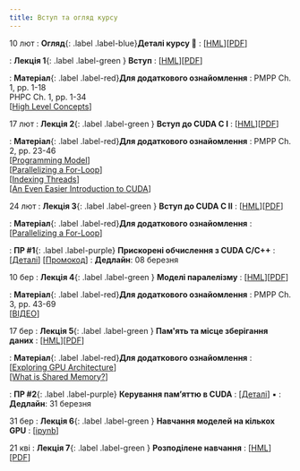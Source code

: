 ```yaml
---
title: Вступ та огляд курсу
---
```


10 лют
: **Огляд**{: .label .label-blue}**Деталі курсу 👋**
  : [[HML](https://ykochura.github.io/ac-kpi/?p=course-details.md#1)][[PDF](https://ykochura.github.io/ac-kpi/pdf/course-details.pdf)] 

: **Лекція 1**{: .label .label-green } **Вступ**
   : [[HML](https://ykochura.github.io/ac-kpi/?p=lecture1.md#1)][[PDF](https://ykochura.github.io/ac-kpi/pdf/lecture1.pdf)] <!--[[ВІДЕО](https://youtu.be/aO1ezluHy5g)] -->

: **Матеріал**{: .label .label-red}**Для додаткового ознайомлення**
  : PMPP Ch. 1, pp. 1-18 <br> PHPC Ch. 1, pp. 1-34 <br> [[High Level Concepts](https://www.youtube.com/watch?v=4APkMJdiudU&list=PLC6u37oFvF40BAm7gwVP7uDdzmW83yHPe&index=1)]




17 лют
: **Лекція 2**{: .label .label-green } **Вступ до CUDA C I**
   : [[HML](https://ykochura.github.io/ac-kpi/?p=lecture2.md#1)][[PDF](https://ykochura.github.io/ac-kpi/pdf/lecture2.pdf)] <!--[[ВІДЕО](https://youtu.be/tA8t8Z9_2S0)] -->

: **Матеріал**{: .label .label-red}**Для додаткового ознайомлення**
  : PMPP Ch. 2, pp. 23-46   <br> [[Programming Model](https://www.youtube.com/watch?v=cKI20rITSvo&list=PLC6u37oFvF40BAm7gwVP7uDdzmW83yHPe&index=2)] <br> [[Parallelizing a For-Loop](https://youtu.be/BSzoEXqP9aU?si=LtsS_zEJvk7LgSpX)] <br> [[Indexing Threads](https://www.youtube.com/watch?v=cRY5utouJzQ&list=PLC6u37oFvF40BAm7gwVP7uDdzmW83yHPe&index=4)] <br> [[An Even Easier Introduction to CUDA](https://colab.research.google.com/github/NVDLI/notebooks/blob/master/even-easier-cuda/An_Even_Easier_Introduction_to_CUDA.ipynb)]


24 лют
: **Лекція 3**{: .label .label-green } **Вступ до CUDA C II**
  : [[HML](https://ykochura.github.io/ac-kpi/?p=lecture3.md#1)][[PDF](https://ykochura.github.io/ac-kpi/pdf/lecture3.pdf)]

: **Матеріал**{: .label .label-red}**Для додаткового ознайомлення**
  : [[Parallelizing a For-Loop](https://www.youtube.com/watch?v=BSzoEXqP9aU&list=PLC6u37oFvF40BAm7gwVP7uDdzmW83yHPe&index=3)]

: **ПР #1**{: .label .label-purple} **Прискорені обчислення з CUDA C/C++**
  : [[Деталі](https://ykochura.github.io/ac-kpi/labs/lab1.pdf)] [[Промокод](https://docs.google.com/document/d/15onEupf3JuFkJ7sPxW8kFv4aSDKhlQU47KqX6_v8oyU/edit?usp=sharing)]
  : **Дедлайн**:  08 березня

10 бер
: **Лекція 4**{: .label .label-green } **Моделі паралелізму**
  : [[HML](https://ykochura.github.io/ac-kpi/?p=lecture4.md#1)][[PDF](https://ykochura.github.io/ac-kpi/pdf/lecture4.pdf)]

: **Матеріал**{: .label .label-red}**Для додаткового ознайомлення**
  : PMPP Ch. 3, pp. 43-69 <br> [[ВІДЕО](https://www.youtube.com/watch?v=KVOc6369-Lo)]

17 бер
: **Лекція 5**{: .label .label-green } **Пам'ять та місце зберігання даних**
  : [[HML](https://ykochura.github.io/ac-kpi/?p=lecture5.md#1)][[PDF](https://ykochura.github.io/ac-kpi/pdf/lecture5.pdf)]

: **Матеріал**{: .label .label-red}**Для додаткового ознайомлення**
  : [[Exploring GPU Architecture](https://www.youtube.com/watch?v=h9Z4oGN89MU)] <br> [[What is Shared Memory?](https://modal.com/gpu-glossary/device-software/shared-memory)]

: **ПР #2**{: .label .label-purple} **Керування пам’яттю в CUDA**
  : [[Деталі](https://ykochura.github.io/ac-kpi/labs/lab2.pdf)]     ▪️
  : **Дедлайн**:  31 березня

31 бер
: **Лекція 6**{: .label .label-green } **Навчання моделей на кількох GPU**
  : [[ipynb](https://www.kaggle.com/kyuriy/multigpu)]


21 кві
: **Лекція 7**{: .label .label-green } **Розподілене навчання**
  : [[HML](https://ykochura.github.io/ac-kpi/?p=lecture7.md#1)][[PDF](https://ykochura.github.io/ac-kpi/pdf/lecture7.pdf)]


<!-- 23 кві
: **ПР #2**{: .label .label-purple} **Конкурентні потоки**
  : [[Деталі](https://ykochura.github.io/ac-kpi/labs/lab2.pdf)] [[Промокод](https://docs.google.com/document/d/1ryEPT1E7x4uRenZ9cFn2M82HgEZM9J_bwcn85BgrdGU/edit?usp=sharing)]
: Дедлайн: 5 травня


17 тра
: **Залiк/екзамен**{: .label .label-yellow} **Перелік тем для виступу**
  : [[PDF](https://ykochura.github.io/ac-kpi/seminar/topics.pdf)] -->





<!-- : **ПР #2**{: .label .label-purple} [**Практична робота #2**](https://ykochura.github.io/ac-kpi/labs/lab2.pdf)
  : Дедлайн: 27 березня


27 бер
: **Семінар**{: .label .label-yellow} [**Теми для підготовки до семінару**](https://ykochura.github.io/ac-kpi/seminar/topics.pdf)
  : 




10 кві
: **Семінар**{: .label .label-yellow} [**Теми для підготовки до семінару**](https://ykochura.github.io/ac-kpi/seminar/topics.pdf)
  : 





01 тра
: **Лекція-Семінар**{: .label .label-yellow} [**Теми для підготовки до семінару**](https://ykochura.github.io/ac-kpi/seminar/topics.pdf)
: **ПР #3**{: .label .label-purple} [**Практична робота #3**](https://ykochura.github.io/ac-kpi/labs/lab3.pdf)
  : Дедлайн: 05 травня 




15 тра
: **Лекція 8**{: .label .label-green } **Контрольна**

22 тра
: **ПР #4**{: .label .label-purple} [**Практична робота #4**](https://ykochura.github.io/ac-kpi/labs/lab4.pdf)
  : Дедлайн: 29 травня 

05 чер
: **Лекція-Семінар**{: .label .label-yellow} [**Теми для підготовки до семінару**](https://ykochura.github.io/ac-kpi/seminar/topics.pdf) -->

<!-- #### Очікується запис -->
